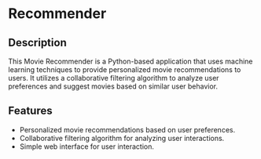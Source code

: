 # Recommender

## Description

This Movie Recommender is a Python-based application that uses machine learning techniques to provide personalized movie recommendations to users. It utilizes a collaborative filtering algorithm to analyze user preferences and suggest movies based on similar user behavior.

## Features

- Personalized movie recommendations based on user preferences.
- Collaborative filtering algorithm for analyzing user interactions.
- Simple web interface for user interaction.
